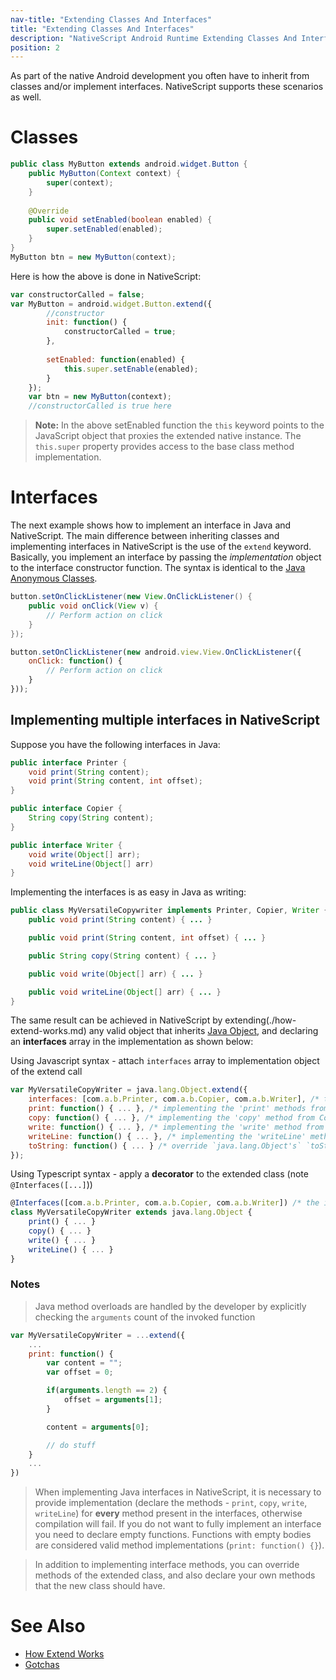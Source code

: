 ```yaml
---
nav-title: "Extending Classes And Interfaces"
title: "Extending Classes And Interfaces"
description: "NativeScript Android Runtime Extending Classes And Interfaces"
position: 2
---
```


As part of the native Android development you often have to inherit from classes and/or implement interfaces. NativeScript supports these scenarios as well.

# Classes

```java
public class MyButton extends android.widget.Button {
	public MyButton(Context context) {
		super(context);
	}
	
	@Override
	public void setEnabled(boolean enabled) {
		super.setEnabled(enabled);
	}
}
MyButton btn = new MyButton(context);
```

Here is how the above is done in NativeScript:

```javascript
var constructorCalled = false;
var MyButton = android.widget.Button.extend({
		//constructor
		init: function() {
			constructorCalled = true;
		},
		
		setEnabled: function(enabled) {
			this.super.setEnable(enabled);
		}
	});
	var btn = new MyButton(context);
	//constructorCalled is true here
```

> **Note:** In the above setEnabled function the `this` keyword points to the JavaScript object that proxies the extended native instance. The `this.super` property provides access to the base class method implementation.

# Interfaces
The next example shows how to implement an interface in Java and NativeScript. The main difference between inheriting classes and implementing interfaces in NativeScript is the use of the `extend` keyword. Basically, you implement an interface by passing the *implementation* object to the interface constructor function. The syntax is identical to the [Java Anonymous Classes](http://docs.oracle.com/javase/tutorial/java/javaOO/anonymousclasses.html).

```java
button.setOnClickListener(new View.OnClickListener() {
	public void onClick(View v) {
		// Perform action on click
	}
});
```

```javascript
button.setOnClickListener(new android.view.View.OnClickListener({
	onClick: function() {
		// Perform action on click
	}
}));
```

## Implementing multiple interfaces in NativeScript 

Suppose you have the following interfaces in Java:

```java
public interface Printer {
	void print(String content);
	void print(String content, int offset);
}

public interface Copier {
	String copy(String content);
}

public interface Writer {
	void write(Object[] arr);
	void writeLine(Object[] arr)
}
```

Implementing the interfaces is as easy in Java as writing:

```java
public class MyVersatileCopywriter implements Printer, Copier, Writer {
	public void print(String content) {	...	}

	public void print(String content, int offset) { ... }

	public String copy(String content) { ... }

	public void write(Object[] arr) { ... }

	public void writeLine(Object[] arr) { ... }
}
```

The same result can be achieved in NativeScript by extending(./how-extend-works.md) any valid object that inherits [Java Object](https://docs.oracle.com/javase/7/docs/api/java/lang/Object.html), and declaring an **interfaces** array in the implementation as shown below:

Using Javascript syntax - attach `interfaces` array to implementation object of the extend call

```javascript
var MyVersatileCopyWriter = java.lang.Object.extend({
	interfaces: [com.a.b.Printer, com.a.b.Copier, com.a.b.Writer], /* the interfaces that will be inherited by the resulting class */
	print: function() { ... }, /* implementing the 'print' methods from Printer */
	copy: function() { ... }, /* implementing the 'copy' method from Copier */
	write: function() { ... }, /* implementing the 'write' method from Writer */
	writeLine: function() { ... }, /* implementing the 'writeLine' method from Writer */
	toString: function() { ... } /* override `java.lang.Object's` `toString */
});
```

Using Typescript syntax - apply a **decorator** to the extended class (note `@Interfaces([...]`))

```typescript
@Interfaces([com.a.b.Printer, com.a.b.Copier, com.a.b.Writer]) /* the interfaces that will be inherited by the resulting MyVersatileCopyWriter class */
class MyVersatileCopyWriter extends java.lang.Object { 
	print() { ... }
	copy() { ... }
	write() { ... }
	writeLine() { ... }
}
```

### Notes
> Java method overloads are handled by the developer by explicitly checking the `arguments` count of the invoked function

```javascript
var MyVersatileCopyWriter = ...extend({
	...
	print: function() {
		var content = "";
		var offset = 0;

		if(arguments.length == 2) {
			offset = arguments[1];
		}

		content = arguments[0];

		// do stuff
	}
	...
})
```

> When implementing Java interfaces in NativeScript, it is necessary to provide implementation (declare the methods - `print`, `copy`, `write`, `writeLine`) for **every** method present in the interfaces, otherwise compilation will fail. If you do not want to fully implement an interface you need to declare empty functions. Functions with empty bodies are considered valid method implementations (`print: function() {}`).

> In addition to implementing interface methods, you can override methods of the extended class, and also declare your own methods that the new class should have.

# See Also
* [How Extend Works](./how-extend-works.md)
* [Gotchas](./gotchas.md)
